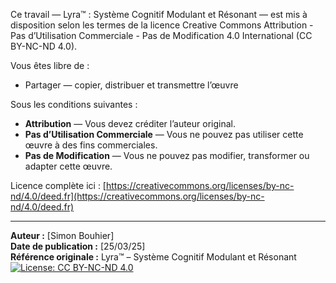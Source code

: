 Ce travail — Lyra™ : Système Cognitif Modulant et Résonant — est mis à disposition selon les termes de la licence Creative Commons Attribution - Pas d’Utilisation Commerciale - Pas de Modification 4.0 International (CC BY-NC-ND 4.0).

Vous êtes libre de :
- Partager — copier, distribuer et transmettre l’œuvre

Sous les conditions suivantes :
- **Attribution** — Vous devez créditer l’auteur original.
- **Pas d’Utilisation Commerciale** — Vous ne pouvez pas utiliser cette œuvre à des fins commerciales.
- **Pas de Modification** — Vous ne pouvez pas modifier, transformer ou adapter cette œuvre.

Licence complète ici : [https://creativecommons.org/licenses/by-nc-nd/4.0/deed.fr](https://creativecommons.org/licenses/by-nc-nd/4.0/deed.fr)

---

**Auteur :** [Simon Bouhier]  
**Date de publication :** [25/03/25]  
**Référence originale :** Lyra™ – Système Cognitif Modulant et Résonant
[![License: CC BY-NC-ND 4.0](https://licensebuttons.net/l/by-nc-nd/4.0/88x31.png)](https://creativecommons.org/licenses/by-nc-nd/4.0/)
